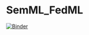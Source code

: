 # SemML_FedML

[![Binder](https://mybinder.org/badge_logo.svg)](https://mybinder.org/v2/gh/vbacher/SemML_FedML.git/HEAD?labpath=demo.ipynb)